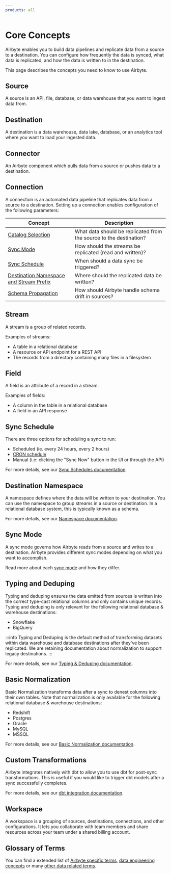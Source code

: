 ```yaml
---
products: all
---
```


# Core Concepts

Airbyte enables you to build data pipelines and replicate data from a source to a destination. You
can configure how frequently the data is synced, what data is replicated, and how the data is
written to in the destination.

This page describes the concepts you need to know to use Airbyte.

## Source

A source is an API, file, database, or data warehouse that you want to ingest data from.

## Destination

A destination is a data warehouse, data lake, database, or an analytics tool where you want to load
your ingested data.

## Connector

An Airbyte component which pulls data from a source or pushes data to a destination.

## Connection

A connection is an automated data pipeline that replicates data from a source to a destination.
Setting up a connection enables configuration of the following parameters:

| Concept                                                                                                         | Description                                                        |
| --------------------------------------------------------------------------------------------------------------- | ------------------------------------------------------------------ |
| [Catalog Selection](/cloud/managing-airbyte-cloud/configuring-connections.md#modify-streams-in-your-connection) | What data should be replicated from the source to the destination? |
| [Sync Mode](/using-airbyte/core-concepts/sync-modes/README.md)                                                  | How should the streams be replicated (read and written)?           |
| [Sync Schedule](/using-airbyte/core-concepts/sync-schedules.md)                                                 | When should a data sync be triggered?                              |
| [Destination Namespace and Stream Prefix](/using-airbyte/core-concepts/namespaces.md)                           | Where should the replicated data be written?                       |
| [Schema Propagation](/cloud/managing-airbyte-cloud/manage-schema-changes.md)                                    | How should Airbyte handle schema drift in sources?                 |

## Stream

A stream is a group of related records.

Examples of streams:

- A table in a relational database
- A resource or API endpoint for a REST API
- The records from a directory containing many files in a filesystem

## Field

A field is an attribute of a record in a stream.

Examples of fields:

- A column in the table in a relational database
- A field in an API response

## Sync Schedule

There are three options for scheduling a sync to run:

- Scheduled (ie. every 24 hours, every 2 hours)
- [CRON schedule](https://www.quartz-scheduler.org/documentation/quartz-2.3.0/tutorials/crontrigger.html)
- Manual \(i.e: clicking the "Sync Now" button in the UI or through the API\)

For more details, see our [Sync Schedules documentation](sync-schedules.md).

## Destination Namespace

A namespace defines where the data will be written to your destination. You can use the namespace to
group streams in a source or destination. In a relational database system, this is typically known
as a schema.

For more details, see our [Namespace documentation](namespaces.md).

## Sync Mode

A sync mode governs how Airbyte reads from a source and writes to a destination. Airbyte provides
different sync modes depending on what you want to accomplish.

Read more about each [sync mode](/using-airbyte/core-concepts/sync-modes/README.md) and how they
differ.

## Typing and Deduping

Typing and deduping ensures the data emitted from sources is written into the correct type-cast
relational columns and only contains unique records. Typing and deduping is only relevant for the
following relational database & warehouse destinations:

- Snowflake
- BigQuery

:::info Typing and Deduping is the default method of transforming datasets within data warehouse and
database destinations after they've been replicated. We are retaining documentation about
normalization to support legacy destinations. :::

For more details, see our
[Typing & Deduping documentation](/using-airbyte/core-concepts/typing-deduping).

## Basic Normalization

Basic Normalization transforms data after a sync to denest columns into their own tables. Note that
normalization is only available for the following relational database & warehouse destinations:

- Redshift
- Postgres
- Oracle
- MySQL
- MSSQL

For more details, see our
[Basic Normalization documentation](/using-airbyte/core-concepts/basic-normalization.md).

## Custom Transformations

Airbyte integrates natively with dbt to allow you to use dbt for post-sync transformations. This is
useful if you would like to trigger dbt models after a sync successfully completes.

For more details, see our
[dbt integration documentation](/cloud/managing-airbyte-cloud/dbt-cloud-integration.md).

## Workspace

A workspace is a grouping of sources, destinations, connections, and other configurations. It lets
you collaborate with team members and share resources across your team under a shared billing
account.

## Glossary of Terms

You can find a extended list of
[Airbyte specific terms](https://glossary.airbyte.com/term/airbyte-glossary-of-terms/),
[data engineering concepts](https://glossary.airbyte.com/term/data-engineering-concepts) or many
[other data related terms](https://glossary.airbyte.com/).
